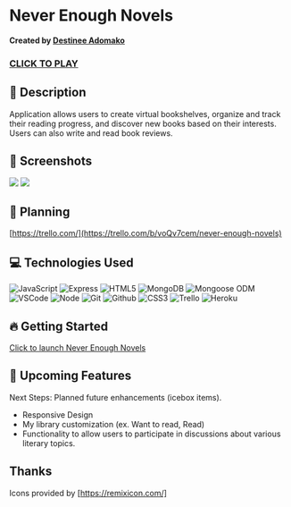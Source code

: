 # Never Enough Novels

**Created by [Destinee Adomako](https://www.linkedin.com/in/destineeadomako/)**
### [CLICK TO PLAY](https://amarpan.github.io/simon-memory-game)


## 📝 Description
Application allows users to create virtual bookshelves, organize and track their reading progress, and discover new books based on their interests. Users can also write and read book reviews.

## :camera_flash: Screenshots

<img src="https://i.imgur.com/ZOcEWgU.png">
<img src="https://i.imgur.com/jtXu4Ge.png">

## 🤔 Planning

[https://trello.com/](https://trello.com/b/voQv7cem/never-enough-novels)

## 💻 Technologies Used

![JavaScript](https://img.shields.io/badge/-JavaScript-05122A?style=flat&logo=javascript)
![Express](https://img.shields.io/badge/-Express-05122A?style=flat&logo=express)
![HTML5](https://img.shields.io/badge/-HTML5-05122A?style=flat&logo=html5)
![MongoDB](https://img.shields.io/badge/-MongoDB-05122A?style=flat&logo=mongodb)
![Mongoose ODM](https://img.shields.io/badge/-Mongoose_ODM-05122A?style=flat&logo=mongodb)
![VSCode](https://img.shields.io/badge/-VS_Code-05122A?style=flat&logo=visualstudio)
![Node](https://img.shields.io/badge/-Node.js-05122A?style=flat&logo=node.js)
![Git](https://img.shields.io/badge/-Git-05122A?style=flat&logo=git)
![Github](https://img.shields.io/badge/-GitHub-05122A?style=flat&logo=github)
![CSS3](https://img.shields.io/badge/-CSS-05122A?style=flat&logo=css3)
![Trello](https://img.shields.io/badge/-Trello-05122A?style=flat&logo=trello)
![Heroku](https://img.shields.io/badge/-Heroku-05122A?style=flat&logo=heroku)

## :fire: Getting Started

[Click to launch Never Enough Novels](https://neverenoughnovels-ebeda06d105f.herokuapp.com/)

## :satellite: Upcoming Features

Next Steps: Planned future enhancements (icebox items).

- Responsive Design
- My library customization (ex. Want to read, Read)
- Functionality to allow users to participate in discussions about various literary    topics.


## Thanks
Icons provided by [https://remixicon.com/]